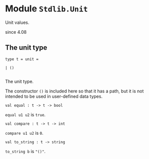
# Module `Stdlib.Unit`

Unit values.

since 4.08

## The unit type

```
type t = unit = 
```
```
| ()
```
```

```
The unit type.

The constructor `()` is included here so that it has a path, but it is not intended to be used in user-defined data types.

```
val equal : t -> t -> bool
```
`equal u1 u2` is `true`.

```
val compare : t -> t -> int
```
`compare u1 u2` is `0`.

```
val to_string : t -> string
```
`to_string b` is `"()"`.
